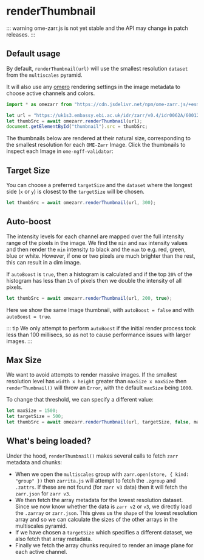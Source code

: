# renderThumbnail

::: warning
ome-zarr.js is not yet stable and the API may change in patch releases.
:::

## Default usage

By default, `renderThumbnail(url)` will use the smallest resolution `dataset` from the
`multiscales` pyramid.

It will also use any [omero](https://ngff.openmicroscopy.org/latest/index.html#omero-md)
rendering settings in the image metadata to choose active channels and colors.

```js
import * as omezarr from "https://cdn.jsdelivr.net/npm/ome-zarr.js/+esm";

let url = "https://uk1s3.embassy.ebi.ac.uk/idr/zarr/v0.4/idr0062A/6001240.zarr";
let thumbSrc = await omezarr.renderThumbnail(url);
document.getElementById("thumbnail").src = thumbSrc;
```

The thumbnails below are rendered at their natural size, corresponding to the smallest
resolution for each `OME-Zarr` Image. Click the thumbnails to inspect each Image in `ome-ngff-validator`:

<script setup>
import Thumbnail from './components/Thumbnail.vue';
</script>

<!-- ClientOnly because ome-zarr.js uses browser API: document.createElement('canvas') -->
<ClientOnly>
<Thumbnail url="https://uk1s3.embassy.ebi.ac.uk/idr/zarr/v0.1/9836841.zarr" />
<Thumbnail url="https://uk1s3.embassy.ebi.ac.uk/idr/zarr/v0.2/idr0070A/9838562.zarr/0/" />
<Thumbnail url="https://uk1s3.embassy.ebi.ac.uk/idr/zarr/v0.4/idr0048A/9846151.zarr/0/" />
<Thumbnail url="https://uk1s3.embassy.ebi.ac.uk/idr/zarr/v0.4/idr0062A/6001240_ngff-zarr.ome.zarr" />
<Thumbnail url="https://uk1s3.embassy.ebi.ac.uk/idr/zarr/v0.4/idr0083A/9822152.zarr" />
<Thumbnail url="https://uk1s3.embassy.ebi.ac.uk/idr/zarr/v0.5/idr0066/ExpD_chicken_embryo_MIP.ome.zarr" />
<Thumbnail url="https://uk1s3.embassy.ebi.ac.uk/idr/zarr/v0.3/idr0079A/9836998.zarr" />
<Thumbnail url="https://s3.janelia.org/funceworm/test-uint64-small.zarr/" />
</ClientOnly>

<div :class="$style.thumb_container"></div>

## Target Size

You can choose a preferred `targetSize` and the `dataset` where the longest side (`x` or `y`)
is closest to the `targetSize` will be chosen.

```js
let thumbSrc = await omezarr.renderThumbnail(url, 300);
```

<Thumbnail url="https://uk1s3.embassy.ebi.ac.uk/idr/zarr/v0.4/idr0048A/9846151.zarr/0/" targetSize=300 />
<Thumbnail url="https://uk1s3.embassy.ebi.ac.uk/idr/zarr/v0.3/idr0079A/9836998.zarr" targetSize=300 />

<!-- Thumbnail are float:left so we need to clear that -->
<div :class="$style.thumb_container"></div>

## Auto-boost

The intensity levels for each channel are mapped over the full intensity range of the
pixels in the image. We find the `min` and `max` intensity values and then render the
`min` intensity to black and the `max` to e.g. red, green, blue or white. However, if
one or two pixels are much brighter than the rest, this can result in a dim image.

If `autoBoost` is `true`, then a histogram is calculated and if the top `20%` of the
histogram has less than `1%` of pixels then we double the intensity of all pixels.

```js
let thumbSrc = await omezarr.renderThumbnail(url, 200, true);
```

Here we show the same Image thumbnail, with `autoBoost = false` and with `autoBoost = true`.

<Thumbnail url="https://uk1s3.embassy.ebi.ac.uk/idr/zarr/v0.5/idr0066/ExpD_chicken_embryo_MIP.ome.zarr"
 targetSize=200 />

<Thumbnail url="https://uk1s3.embassy.ebi.ac.uk/idr/zarr/v0.5/idr0066/ExpD_chicken_embryo_MIP.ome.zarr"
 targetSize=200 autoBoost=true />

<div :class="$style.thumb_container"></div>

::: tip
We only attempt to perform `autoBoost` if the initial render process took less than 100 millisecs, so
as not to cause performance issues with larger images.
:::


## Max Size

We want to avoid attempts to render massive images. If the smallest resolution level
has `width x height` greater than `maxSize x maxSize` then `renderThumbnail()` will throw an `Error`,
with the default `maxSize` being `1000`.

To change that threshold, we can specify a different value:

```js
let maxSize = 1500;
let targetSize = 500;
let thumbSrc = await omezarr.renderThumbnail(url, targetSize, false, maxSize);
```


## What's being loaded?

Under the hood, `renderThumbnail()` makes several calls to fetch `zarr` metadata and chunks:

 - When we open the `multiscales` group with `zarr.open(store, { kind: "group" })` then `zarrita.js` will
 attempt to fetch the `.zgroup` and `.zattrs`. If these are not found (for `zarr v3` data) then it will
 fetch the `zarr.json` for `zarr v3`.
 - We then fetch the array metadata for the lowest resolution dataset. Since we now know whether the
 data is `zarr v2` or `v3`, we directly load the `.zarray` or `zarr.json`. This gives us the `shape` of
 the lowest resolution array and so we can calculate the sizes of the other arrays in the multiscales pyramid.
 - If we have chosen a `targetSize` which specifies a different dataset, we also fetch that array metadata.
 - Finally we fetch the array chunks required to render an image plane for each active channel.

<style module>
.thumb_container {
  clear: left;
}
</style>

<!-- Check out the documentation for the [full list of markdown extensions](https://vitepress.dev/guide/markdown). -->
